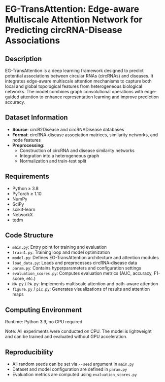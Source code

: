 # EG-TransAttention: Edge-aware Multiscale Attention Network for Predicting circRNA-Disease Associations

## Description
EG-TransAttention is a deep learning framework designed to predict potential associations between circular RNAs (circRNAs) and diseases. It integrates edge-aware multiscale attention mechanisms to capture both local and global topological features from heterogeneous biological networks. The model combines graph convolutional operations with edge-guided attention to enhance representation learning and improve prediction accuracy.

## Dataset Information
- **Source**: circR2Disease and circRNADisease databases  
- **Format**: circRNA-disease association matrices, similarity networks, and node features  
- **Preprocessing**:  
  - Construction of circRNA and disease similarity networks  
  - Integration into a heterogeneous graph  
  - Normalization and train-test split

## Requirements
- Python ≥ 3.8  
- PyTorch ≥ 1.10  
- NumPy  
- SciPy  
- scikit-learn  
- NetworkX  
- tqdm

## Code Structure
- `main.py`: Entry point for training and evaluation  
- `train1.py`: Training loop and model optimization  
- `model.py`: Defines EG-TransAttention architecture and attention modules  
- `load_data.py`: Loads and preprocesses circRNA-disease data  
- `param.py`: Contains hyperparameters and configuration settings  
- `evaluation_scores.py`: Computes evaluation metrics (AUC, accuracy, F1-score, etc.)  
- `MA.py` / `PA.py`: Implements multiscale attention and path-aware attention  
- `figure.py` / `pic.py`: Generates visualizations of results and attention maps
## Computing Environment
Runtime: Python 3.9, no GPU required

Note: All experiments were conducted on CPU. The model is lightweight and can be trained and evaluated without GPU acceleration.

## Reproducibility
- All random seeds can be set via `--seed` argument in `main.py`  
- Dataset and model configuration are defined in `param.py`  
- Evaluation metrics are computed using `evaluation_scores.py`  
